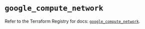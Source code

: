 # `google_compute_network`

Refer to the Terraform Registry for docs: [`google_compute_network`](https://registry.terraform.io/providers/hashicorp/google/6.18.1/docs/resources/compute_network).
